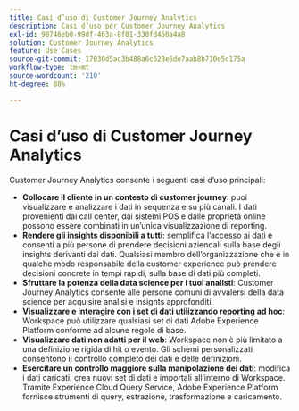 ```yaml
---
title: Casi d’uso di Customer Journey Analytics
description: Casi d’uso per Customer Journey Analytics
exl-id: 90746eb0-99df-463a-8f01-330fd460a4a8
solution: Customer Journey Analytics
feature: Use Cases
source-git-commit: 17030d5ac3b488a6c628e6de7aab8b710e5c175a
workflow-type: tm+mt
source-wordcount: '210'
ht-degree: 88%

---
```


# Casi d’uso di Customer Journey Analytics

Customer Journey Analytics consente i seguenti casi d’uso principali:

* **Collocare il cliente in un contesto di customer journey**: puoi visualizzare e analizzare i dati in sequenza e su più canali. I dati provenienti dai call center, dai sistemi POS e dalle proprietà online possono essere combinati in un’unica visualizzazione di reporting.
* **Rendere gli insights disponibili a tutti**: semplifica l’accesso ai dati e consenti a più persone di prendere decisioni aziendali sulla base degli insights derivanti dai dati. Qualsiasi membro dell’organizzazione che è in qualche modo responsabile della customer experience può prendere decisioni concrete in tempi rapidi, sulla base di dati più completi.
* **Sfruttare la potenza della data science per i tuoi analisti**: Customer Journey Analytics consente alle persone comuni di avvalersi della data science per acquisire analisi e insights approfonditi.
* **Visualizzare e interagire con i set di dati utilizzando reporting ad hoc**: Workspace può utilizzare qualsiasi set di dati Adobe Experience Platform conforme ad alcune regole di base.
* **Visualizzare dati non adatti per il web**: Workspace non è più limitato a una definizione rigida di hit o evento. Gli schemi personalizzati consentono il controllo completo dei dati e delle definizioni.
* **Esercitare un controllo maggiore sulla manipolazione dei dati**: modifica i dati caricati, crea nuovi set di dati e importali all’interno di Workspace. Tramite Experience Cloud Query Service, Adobe Experience Platform fornisce strumenti di query, estrazione, trasformazione e caricamento.
